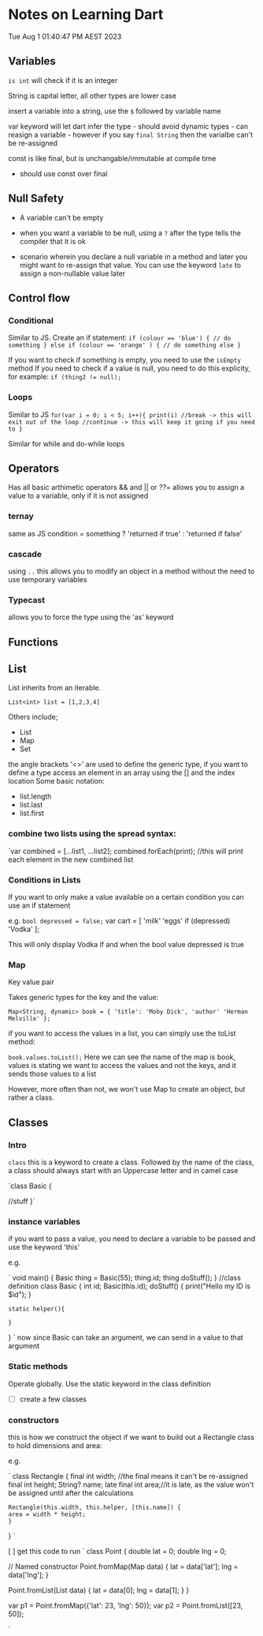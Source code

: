 # Notes on Learning Dart

Tue Aug 1 01:40:47 PM AEST 2023

## Variables

`is int` will check if it is an integer

String is capital letter, all other types are lower case

insert a variable into a string, use the `$` followed by variable name

var keyword will let dart infer the type - should avoid dynamic types - can
reasign a variable - however if you say `final String` then the varialbe
can't be re-assigned

const is like final, but is unchangable/immutable at compile time

- should use const over final

## Null Safety

- A variable can't be empty
- when you want a variable to be null, using a `?` after the type tells the
  compiler that it is ok

- scenario wherein you declare a null variable in a method and later you might
  want to re-assign that value. You can use the keyword `late` to assign a
  non-nullable value later

## Control flow

### Conditional

Similar to JS.
Create an if statement:
`if (colour == 'blue') {
// do something
} else if (colour == 'orange' ) {
    // do something else
}`

If you want to check if something is empty, you need to use the `isEmpty` method
If you need to check if a value is null, you need to do this explicity, for
example:
`if (thing2 != null);`

### Loops

Similar to JS
`for(var i = 0; i < 5; i++){
print(i)
//break -> this will exit out of the loop
//continue -> this will keep it going if you need to
}`

Similar for while and do-while loops

## Operators

Has all basic arthimetic operators
&& and
|| or
??= allows you to assign a value to a variable, only if it is not assigned

### ternay

same as JS
condition = something ? 'returned if true' : 'returned if false'

### cascade

using `..`
this allows you to modify an object in a method without the need to use
temporary variables

### Typecast

allows you to force the type using the 'as' keyword

## Functions


## List

List inherits from an iterable. 

`List<int> list = [1,2,3,4]`

Others include;
- List
- Map
- Set

the angle brackets '<>' are used to define the generic type, if you want to define a type
access an element in an array using the [] and the index location
Some basic notation:
- list.length
- list.last
- list.first

### combine two lists using the spread syntax:

`var combined = [...list1, ...list2];
combined.forEach(print); //this will print each element in the new combined list

### Conditions in Lists

If you want to only make a value available on a certain condition you can use an if statement

e.g.
`bool depressed = false;`
var cart = [
'milk'
'eggs'
if (depressed) 'Vodka'
];

This will only display Vodka if and when the bool value depressed is true

### Map

Key value pair

Takes generic types for the key and the value:

`Map<String, dynamic> book = {
'title': 'Moby Dick',
'author' 'Herman Melville'
};`


if you want to access the values in a list, you can simply use the toList method:

`book.values.toList();`
Here we can see the name of the map is book, values is stating we want to access the values and not the keys, and it sends those values to a list

However, more often than not, we won't use Map to create an object, but rather a class.

## Classes

### Intro
`class` this is a keyword to create a class. 
Followed by the name of the class, a class should always start with an Uppercase letter and in camel case

`class Basic {

//stuff
}`

### instance variables

if you want to pass a value, you need to declare a variable to be passed and use the keyword
'this'

e.g.

`
void main() {
    Basic thing = Basic(55);
    thing.id;
    thing.doStuff();
}
//class definition
class Basic {
    int id;
    Basic(this.id);
    doStuff() {
        print("Hello my ID is $id");
    }

    static helper(){
    
    }
}
`
now since Basic can take an argument, we can send in a value to that argument

### Static methods

Operate globally. 
Use the static keyword in the class definition

- [ ] create a few classes

### constructors

this is how we construct the object
if we want to build out a Rectangle class to hold dimensions and area:

e.g.

`
class Rectangle {
    final int width; //the final means it can't be re-assigned
    final int height;
    String? name;
    late final int area;//it is late, as the value won't be assigned until after the calculations

    Rectangle(this.width, this.helper, [this.name]) {
    area = width * height;
    }
}
`

[ ] get this code to run
`
class Point {
  double lat = 0;
  double lng = 0;

  // Named constructor
  Point.fromMap(Map data) {
    lat = data['lat'];
    lng = data['lng'];
  }

  Point.fromList(List data) {
    lat = data[0];
    lng = data[1];
  }
}

var p1 = Point.fromMap({'lat': 23, 'lng': 50});
var p2 = Point.fromList([23, 50]);

`

